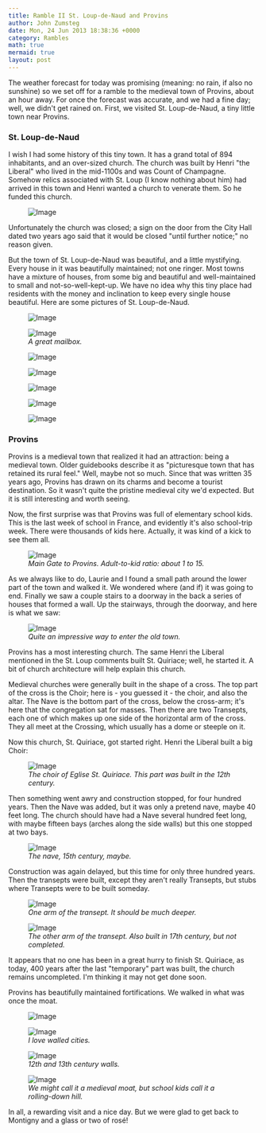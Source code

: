 ```yaml
---
title: Ramble II St. Loup-de-Naud and Provins
author: John Zumsteg
date: Mon, 24 Jun 2013 18:38:36 +0000
category: Rambles
math: true
mermaid: true
layout: post
---
```

The weather forecast for today was promising (meaning: no rain, if also no sunshine) so we set off for a ramble to the medieval town of Provins, about an hour away. For once the forecast was accurate, and we had a fine day; well, we didn't get rained on. First, we visited St. Loup-de-Naud, a tiny little town near Provins.

<h3 font-family="helvectica">St. Loup-de-Naud</h3>
I wish I had some history of this tiny town. It has a grand total of 894 inhabitants, and an over-sized church. The church was built by Henri "the Liberal" who lived in the mid-1100s and was Count of Champagne. Somehow relics associated with St. Loup (I know nothing about him) had arrived in this town and Henri wanted a church to venerate them. So he funded this church. 
<figure class = "portrait">
	<img src="{{"/assets/images/2013/06/IMG_4984.jpg" | prepend: site.baseurl | prepend: site.url }}" alt="Image" />
	<figcaption></figcaption>
</figure>


Unfortunately the church was closed; a sign on the door from the City Hall dated two years ago said that it would be closed "until further notice;" no reason given.

But the town of St. Loup-de-Naud was beautiful, and a little mystifying. Every house in it was beautifully maintained; not one ringer. Most towns have a mixture of houses, from some big and beautiful and well-maintained to small and not-so-well-kept-up. We have no idea why this tiny place had residents with the money and inclination to keep every single house beautiful. Here are some pictures of St. Loup-de-Naud.
<figure class = "landscape">
	<img src="{{"/assets/images/2013/06/IMG_4996.jpg" | prepend: site.baseurl | prepend: site.url }}" alt="Image" />
	<figcaption></figcaption>
</figure>


<figure class = "landscape">
	<img src="{{"/assets/images/2013/06/IMG_5000.jpg" | prepend: site.baseurl | prepend: site.url }}" alt="Image" />
	<figcaption><em>A great mailbox.</em></figcaption>
</figure>

<figure class = "portrait">
	<img src="{{"/assets/images/2013/06/IMG_5001.jpg" | prepend: site.baseurl | prepend: site.url }}" alt="Image" />
	<figcaption></figcaption>
</figure>

<figure class = "landscape">
	<img src="{{"/assets/images/2013/06/IMG_5003.jpg" | prepend: site.baseurl | prepend: site.url }}" alt="Image" />
	<figcaption></figcaption>
</figure>

<figure class = "landscape">
	<img src="{{"/assets/images/2013/06/IMG_4999.jpg" | prepend: site.baseurl | prepend: site.url }}" alt="Image" />
	<figcaption></figcaption>
</figure>

<figure class = "portrait">
	<img src="{{"/assets/images/2013/06/IMG_50052.jpg" | prepend: site.baseurl | prepend: site.url }}" alt="Image" />
	<figcaption></figcaption>
</figure>

<figure class = "landscape">
	<img src="{{"/assets/images/2013/06/IMG_49871.jpg" | prepend: site.baseurl | prepend: site.url }}" alt="Image" />
	<figcaption></figcaption>
</figure>


<h3>Provins</h3>
Provins is a medieval town that realized it had an attraction: being a medieval town. Older guidebooks describe it as "picturesque town that has retained its rural feel." Well, maybe not so much. Since that was written 35 years ago, Provins has drawn on its charms and become a tourist destination. So it wasn't quite the pristine medieval city we'd expected. But it is still interesting and worth seeing.

Now, the first surprise was that Provins was full of elementary school kids. This is the last week of school in France, and evidently it's also school-trip week. There were thousands of kids here. Actually, it was kind of a kick to see them all. 
<figure class = "portrait">
	<img src="{{"/assets/images/2013/06/IMG_5009.jpg" | prepend: site.baseurl | prepend: site.url }}" alt="Image" />
	<figcaption><em>Main Gate to Provins. Adult-to-kid ratio: about 1 to 15.</em></figcaption>
</figure>



As we always like to do, Laurie and I found a small path around the lower part of the town and walked it. We wondered where (and if) it was going to end. Finally we saw a couple stairs to a doorway in the back a series of houses that formed a wall. Up the stairways, through the doorway, and here is what we saw:
<figure class = "landscape">
	<img src="{{"/assets/images/2013/06/IMG_5012.jpg" | prepend: site.baseurl | prepend: site.url }}" alt="Image" />
	<figcaption><em>Quite an impressive way to enter the old town.</em></figcaption>
</figure>

 
Provins has a most interesting church. The same Henri the Liberal mentioned in the St. Loup comments built St. Quiriace; well, he started it. A bit of church architecture will help explain this church.

Medieval churches were generally built in the shape of a cross. The top part of the cross is the Choir; here is - you guessed it - the choir, and also the altar. The Nave is the bottom part of the cross, below the cross-arm; it's here that the congregation sat for masses. Then there are two Transepts, each one of which makes up one side of the horizontal arm of the cross. They all meet at the Crossing, which usually has a dome or steeple on it.

Now this church, St. Quiriace, got started right. Henri the Liberal built a big Choir:
<figure class = "landscape">
	<img src="{{"/assets/images/2013/06/IMG_5022.jpg" | prepend: site.baseurl | prepend: site.url }}" alt="Image" />
	<figcaption><em>The choir of Eglise St. Quiriace. This part was built in the 12th century.</em></figcaption>
</figure>



Then something went awry and construction stopped, for four hundred years. Then the Nave was added, but it was only a pretend nave, maybe 40 feet long. The church should have had a Nave several hundred feet long, with maybe fifteen bays (arches along the side walls) but this one stopped at two bays. 
<figure class = "landscape">
	<img src="{{"/assets/images/2013/06/IMG_5017.jpg" | prepend: site.baseurl | prepend: site.url }}" alt="Image" />
	<figcaption><em>The nave, 15th century, maybe.</em></figcaption>
</figure>


Construction was again delayed, but this time for only three hundred years. Then the transepts were built, except they aren't really Transepts, but stubs where Transepts were to be built someday.
<figure class = "landscape">
	<img src="{{"/assets/images/2013/06/IMG_5020.jpg" | prepend: site.baseurl | prepend: site.url }}" alt="Image" />
	<figcaption><em>One arm of the transept. It should be much deeper.</em></figcaption>
</figure>

<figure class = "landscape">
	<img src="{{"/assets/images/2013/06/IMG_5016.jpg" | prepend: site.baseurl | prepend: site.url }}" alt="Image" />
	<figcaption><em>The other arm of the transept. Also built in 17th century, but not completed.</em></figcaption>
</figure>


It appears that no one has been in a great hurry to finish St. Quiriace, as today, 400 years after the last "temporary" part was built, the church remains uncompleted. I'm thinking it may not get done soon.

Provins has beautifully maintained fortifications. We walked in what was once the moat.
<figure class = "landscape">
	<img src="{{"/assets/images/2013/06/IMG_5033.jpg" | prepend: site.baseurl | prepend: site.url }}" alt="Image" />
	<figcaption></figcaption>
</figure>

<figure class = "portrait">
	<img src="{{"/assets/images/2013/06/IMG_5010.jpg" | prepend: site.baseurl | prepend: site.url }}" alt="Image" />
	<figcaption><em>I love walled cities.</em></figcaption>
</figure>

<figure class = "landscape">
	<img src="{{"/assets/images/2013/06/IMG_5036.jpg" | prepend: site.baseurl | prepend: site.url }}" alt="Image" />
	<figcaption><em>12th and 13th century walls.</em></figcaption>
</figure>

<figure class = "portrait">
	<img src="{{"/assets/images/2013/06/IMG_5040.jpg" | prepend: site.baseurl | prepend: site.url }}" alt="Image" />
	<figcaption><em>We might call it a medieval moat, but school kids call it a  rolling-down hill.</em></figcaption>
</figure>



In all, a rewarding visit and a nice day. But we were glad to get back to Montigny and a glass or two of rosé!

